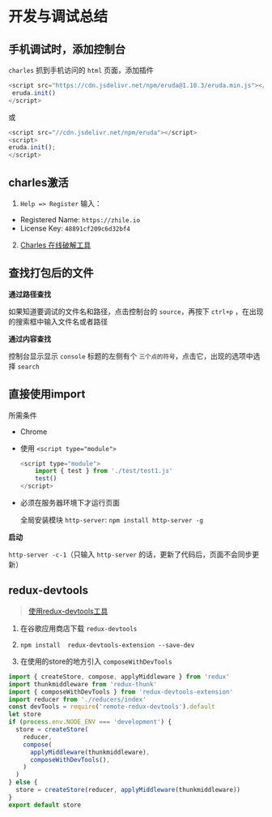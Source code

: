 # 开发与调试总结

## 手机调试时，添加控制台

`charles` 抓到手机访问的 `html` 页面，添加插件

```js
<script src="https://cdn.jsdelivr.net/npm/eruda@1.10.3/eruda.min.js"></script><script>
 eruda.init()
</script>
```

或

```js
<script src="//cdn.jsdelivr.net/npm/eruda"></script>
<script>
eruda.init();
</script>
```


## charles激活

1. `Help => Register` 输入：

  - Registered Name: `https://zhile.io`
  - License Key: `48891cf209c6d32bf4`

2. [Charles 在线破解工具](https://www.zzzmode.com/mytools/charles/)

## 查找打包后的文件

**通过路径查找**

如果知道要调试的文件名和路径，点击控制台的 `source`，再按下 `ctrl+p` ，在出现的搜索框中输入文件名或者路径

**通过内容查找**

控制台显示显示 `console` 标题的左侧有个 `三个点的符号`，点击它，出现的选项中选择 `search`

## 直接使用import

所需条件

- Chrome

- 使用 `<script type="module">`

  ```javascript
  <script type="module">
      import { test } from './test/test1.js'
      test()
  </script>
  ```

- 必须在服务器环境下才运行页面

  全局安装模块 `http-server`: `npm install http-server -g`

**启动**

`http-server -c-1`（只输入 `http-server` 的话，更新了代码后，页面不会同步更新）

## redux-devtools

> [使用redux-devtools工具](https://www.cnblogs.com/zhuzhenwei918/p/7249357.html)

1.  在谷歌应用商店下载 `redux-devtools`

2. `npm install  redux-devtools-extension --save-dev`

3. 在使用的store的地方引入 `composeWithDevTools`

  ```js
  import { createStore, compose, applyMiddleware } from 'redux'
  import thunkmiddleware from 'redux-thunk'
  import { composeWithDevTools } from 'redux-devtools-extension'
  import reducer from './reducers/index'
  const devTools = require('remote-redux-devtools').default
  let store
  if (process.env.NODE_ENV === 'development') {
    store = createStore(
      reducer,
      compose(
        applyMiddleware(thunkmiddleware),
        composeWithDevTools(),
      )
    )
  } else {
    store = createStore(reducer, applyMiddleware(thunkmiddleware))
  }
  export default store
  ```
